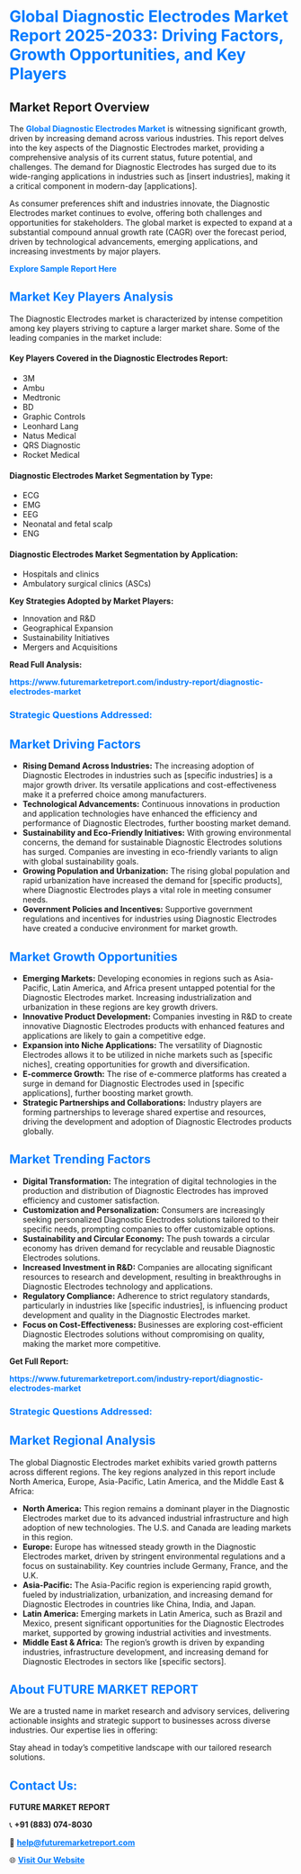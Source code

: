<h1 style="color: #007BFF;">Global Diagnostic Electrodes Market Report 2025-2033: Driving Factors, Growth Opportunities, and Key Players</h1>

<section id="overview">
<h2>Market Report Overview</h2>
<p>The <a href="https://www.futuremarketreport.com/industry-report/diagnostic-electrodes-market" style="color: #007BFF; text-decoration: none;"><strong>Global Diagnostic Electrodes Market</strong></a> is witnessing significant growth, driven by increasing demand across various industries. This report delves into the key aspects of the Diagnostic Electrodes market, providing a comprehensive analysis of its current status, future potential, and challenges. The demand for Diagnostic Electrodes has surged due to its wide-ranging applications in industries such as [insert industries], making it a critical component in modern-day [applications].</p>
<p>As consumer preferences shift and industries innovate, the Diagnostic Electrodes market continues to evolve, offering both challenges and opportunities for stakeholders. The global market is expected to expand at a substantial compound annual growth rate (CAGR) over the forecast period, driven by technological advancements, emerging applications, and increasing investments by major players.</p>
</section>

<section id="overview">
<p><a href="https://www.futuremarketreport.com/request-sample/reportId=56717" style="color: #007BFF; text-decoration: none;"><strong>Explore Sample Report Here</strong></a></p>
</section>

<section id="key-players">
<h2 style="color: #007BFF;">Market Key Players Analysis</h2>
<p>The Diagnostic Electrodes market is characterized by intense competition among key players striving to capture a larger market share. Some of the leading companies in the market include:</p>
<h4>Key Players Covered in the Diagnostic Electrodes Report:</h4>
<ul><li>3M</li><li>Ambu</li><li>Medtronic</li><li>BD</li><li>Graphic Controls</li><li>Leonhard Lang</li><li>Natus Medical</li><li>QRS Diagnostic</li><li>Rocket Medical</li></ul>
<h4>Diagnostic Electrodes Market Segmentation by Type:</h4>
<ul><li>ECG</li><li>EMG</li><li>EEG</li><li>Neonatal and fetal scalp</li><li>ENG</li></ul>

<h4>Diagnostic Electrodes Market Segmentation by Application:</h4>
<ul><li>Hospitals and clinics</li><li>Ambulatory surgical clinics (ASCs)</li></ul>
<p><strong>Key Strategies Adopted by Market Players:</strong></p>
<ul>
<li>Innovation and R&D</li>
<li>Geographical Expansion</li>
<li>Sustainability Initiatives</li>
<li>Mergers and Acquisitions</li>
</ul>
</section>

<section>
<p><strong>Read Full Analysis: </strong></p><a href="https://www.futuremarketreport.com/industry-report/diagnostic-electrodes-market" style="color: #007BFF; text-decoration: none;"><strong>https://www.futuremarketreport.com/industry-report/diagnostic-electrodes-market</strong></a>
<h3 style="color: #007BFF;">Strategic Questions Addressed:</h3>
</section>

<section id="driving-factors">
<h2 style="color: #007BFF;">Market Driving Factors</h2>
<ul>
<li><strong>Rising Demand Across Industries:</strong> The increasing adoption of Diagnostic Electrodes in industries such as [specific industries] is a major growth driver. Its versatile applications and cost-effectiveness make it a preferred choice among manufacturers.</li>
<li><strong>Technological Advancements:</strong> Continuous innovations in production and application technologies have enhanced the efficiency and performance of Diagnostic Electrodes, further boosting market demand.</li>
<li><strong>Sustainability and Eco-Friendly Initiatives:</strong> With growing environmental concerns, the demand for sustainable Diagnostic Electrodes solutions has surged. Companies are investing in eco-friendly variants to align with global sustainability goals.</li>
<li><strong>Growing Population and Urbanization:</strong> The rising global population and rapid urbanization have increased the demand for [specific products], where Diagnostic Electrodes plays a vital role in meeting consumer needs.</li>
<li><strong>Government Policies and Incentives:</strong> Supportive government regulations and incentives for industries using Diagnostic Electrodes have created a conducive environment for market growth.</li>
</ul>
</section>

<section id="growth-opportunities">
<h2 style="color: #007BFF;">Market Growth Opportunities</h2>
<ul>
<li><strong>Emerging Markets:</strong> Developing economies in regions such as Asia-Pacific, Latin America, and Africa present untapped potential for the Diagnostic Electrodes market. Increasing industrialization and urbanization in these regions are key growth drivers.</li>
<li><strong>Innovative Product Development:</strong> Companies investing in R&D to create innovative Diagnostic Electrodes products with enhanced features and applications are likely to gain a competitive edge.</li>
<li><strong>Expansion into Niche Applications:</strong> The versatility of Diagnostic Electrodes allows it to be utilized in niche markets such as [specific niches], creating opportunities for growth and diversification.</li>
<li><strong>E-commerce Growth:</strong> The rise of e-commerce platforms has created a surge in demand for Diagnostic Electrodes used in [specific applications], further boosting market growth.</li>
<li><strong>Strategic Partnerships and Collaborations:</strong> Industry players are forming partnerships to leverage shared expertise and resources, driving the development and adoption of Diagnostic Electrodes products globally.</li>
</ul>
</section>

<section id="trending-factors">
<h2 style="color: #007BFF;">Market Trending Factors</h2>
<ul>
<li><strong>Digital Transformation:</strong> The integration of digital technologies in the production and distribution of Diagnostic Electrodes has improved efficiency and customer satisfaction.</li>
<li><strong>Customization and Personalization:</strong> Consumers are increasingly seeking personalized Diagnostic Electrodes solutions tailored to their specific needs, prompting companies to offer customizable options.</li>
<li><strong>Sustainability and Circular Economy:</strong> The push towards a circular economy has driven demand for recyclable and reusable Diagnostic Electrodes solutions.</li>
<li><strong>Increased Investment in R&D:</strong> Companies are allocating significant resources to research and development, resulting in breakthroughs in Diagnostic Electrodes technology and applications.</li>
<li><strong>Regulatory Compliance:</strong> Adherence to strict regulatory standards, particularly in industries like [specific industries], is influencing product development and quality in the Diagnostic Electrodes market.</li>
<li><strong>Focus on Cost-Effectiveness:</strong> Businesses are exploring cost-efficient Diagnostic Electrodes solutions without compromising on quality, making the market more competitive.</li>
</ul>
</section>

<section>
<p><strong>Get Full Report: </strong></p><a href="https://www.futuremarketreport.com/industry-report/diagnostic-electrodes-market" style="color: #007BFF; text-decoration: none;"><strong>https://www.futuremarketreport.com/industry-report/diagnostic-electrodes-market</strong></a>
<h3 style="color: #007BFF;">Strategic Questions Addressed:</h3>
</section>


<section id="regional-analysis">
<h2 style="color: #007BFF;">Market Regional Analysis</h2>
<p>The global Diagnostic Electrodes market exhibits varied growth patterns across different regions. The key regions analyzed in this report include North America, Europe, Asia-Pacific, Latin America, and the Middle East & Africa:</p>
<ul>
<li><strong>North America:</strong> This region remains a dominant player in the Diagnostic Electrodes market due to its advanced industrial infrastructure and high adoption of new technologies. The U.S. and Canada are leading markets in this region.</li>
<li><strong>Europe:</strong> Europe has witnessed steady growth in the Diagnostic Electrodes market, driven by stringent environmental regulations and a focus on sustainability. Key countries include Germany, France, and the U.K.</li>
<li><strong>Asia-Pacific:</strong> The Asia-Pacific region is experiencing rapid growth, fueled by industrialization, urbanization, and increasing demand for Diagnostic Electrodes in countries like China, India, and Japan.</li>
<li><strong>Latin America:</strong> Emerging markets in Latin America, such as Brazil and Mexico, present significant opportunities for the Diagnostic Electrodes market, supported by growing industrial activities and investments.</li>
<li><strong>Middle East & Africa:</strong> The region’s growth is driven by expanding industries, infrastructure development, and increasing demand for Diagnostic Electrodes in sectors like [specific sectors].</li>
</ul>
</section>

<footer>
<h2 style="color: #007BFF;">About FUTURE MARKET REPORT</h2>
<p>We are a trusted name in market research and advisory services, delivering actionable insights and strategic support to businesses across diverse industries. Our expertise lies in offering:</p>

<p>Stay ahead in today’s competitive landscape with our tailored research solutions.</p>

<h2 style="color: #007BFF;">Contact Us:</h2>
<p><strong>FUTURE MARKET REPORT</strong></p>
<p>📞 <strong>+91 (883) 074-8030</strong></p>
<p>📧 <strong><a href="mailto:help@futuremarketreport.com" style="color: #007BFF;">help@futuremarketreport.com</a></strong></p>
<p>🌐 <strong><a href="https://www.futuremarketreport.com/" style="color: #007BFF;">Visit Our Website</a></strong></p>
</footer>